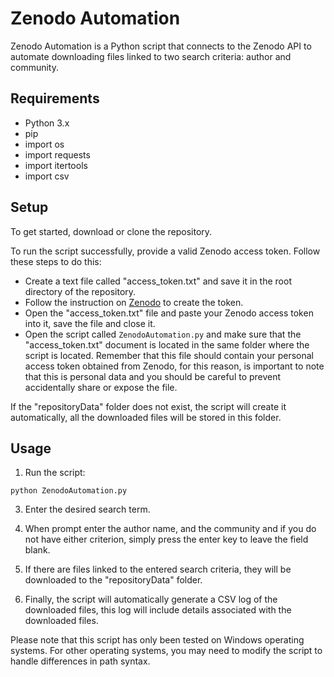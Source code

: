 # Zenodo Automation

Zenodo Automation is a Python script that connects to the Zenodo API to automate downloading files linked to two search criteria: author and community.

## Requirements

- Python 3.x
- pip
- import os
- import requests
- import itertools
- import csv

## Setup

To get started, download or clone the repository.

To run the script successfully, provide a valid Zenodo access token. Follow these steps to do this:
- Create a text file called "access_token.txt" and save it in the root directory of the repository.
- Follow the instruction on [Zenodo](https://developers.zenodo.org/#quickstart-upload) to create the token.
- Open the "access_token.txt" file and paste your Zenodo access token into it, save the file and close it.
- Open the script called `ZenodoAutomation.py` and make sure that the "access_token.txt" document is located in the same folder where the script is located. Remember that this file should contain your personal access token obtained from Zenodo, for this reason, is important to note that this is personal data and you should be careful to prevent accidentally share or expose the file.

If the "repositoryData" folder does not exist, the script will create it automatically, all the downloaded files will be stored in this folder.

## Usage

1. Run the script:
   
```
python ZenodoAutomation.py
```

3. Enter the desired search term.

4. When prompt enter the author name, and the community and if you do not have either criterion, simply press the enter key to leave the field blank.

5. If there are files linked to the entered search criteria, they will be downloaded to the "repositoryData" folder.

6. Finally, the script will automatically generate a CSV log of the downloaded files, this log will include details associated with the downloaded files.

Please note that this script has only been tested on Windows operating systems. For other operating systems, you may need to modify the script to handle differences in path syntax.